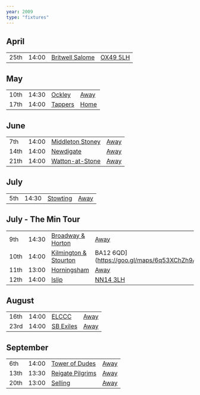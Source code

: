 ```yaml
---
year: 2009
type: "fixtures"
---
```


## April

|  |  |  |  |
|:---|:---|:---|:---|
| 25th | 14:00 | [Britwell Salome](/2009/britwell-salome) | [OX49 5LH](https://goo.gl/maps/CGgpPNyQhotADDFs9) |

## May

|  |  |  |  |
|:---|:---|:---|:---|
| 10th | 14:30 | [Ockley](/2009/ockley) | [Away](https://goo.gl/maps/vmhvFhbrVZGrsXAAA) |
| 17th | 14:00 | [Tappers](/2009/tappers) | [Home](https://goo.gl/maps/w2skeCXwzZTEh7e26) |

## June

|  |  |  |  |
|:---|:---|:---|:---|
| 7th | 14:00 | [Middleton Stoney](/2009/middleton-stoney) | [Away](https://goo.gl/maps/NKG1fHyPgmci55aGA) |
| 14th | 14:00 | [Newdigate](/2009/newdigate) | [Away](https://goo.gl/maps/kQnkUfc3MdtqLyvd8) |
| 21th | 14:00 | [Watton-at-Stone](/2009/watton-at-stone) | [Away](https://goo.gl/maps/JPBQawMsjLgYtVHk9) |

## July

|  |  |  |  |
|:---|:---|:---|:---|
| 5th | 14:30 | [Stowting](/2009/stowting) | [Away](https://goo.gl/maps/A5HTfBKbD44fwSDq7) |

## July - The Min Tour

|  |  |  |  |
|:---|:---|:---|:---|
| 9th | 14:30 | [Broadway & Horton](/2009/broadway-and-horton) | [Away](https://goo.gl/maps/orv3RETHUX95dBWv7) |
| 10th | 14:00 | [Kilmington & Stourton](/2009/kilmington-and-stourton) | BA12 6QD](https://goo.gl/maps/6q53XChZh9A2) |
| 11th | 13:00 | [Horningsham](/2009/horningsham) | [Away](https://goo.gl/maps/SNpXcsajYDXfjmff7) |
| 12th | 14:00 | [Islip](/2009/islip) | [NN14 3LH](https://goo.gl/maps/ceJApjnpXCpYJQC97) |

## August

|  |  |  |  |
|:---|:---|:---|:---|
| 16th | 14:00 | [ELCCC](/2009/elccc) | [Away]() |
| 23rd | 14:00 | [SB Exiles](/2009/sb-exiles) | [Away]() |

## September

|  |  |  |  |
|:---|:---|:---|:---|
| 6th | 14:00 | [Tower of Dudes](/2009/tower-of-dudes) | [Away]() |
| 13th | 13:30 | [Reigate Pilgrims](/2009/reigate-pilgrims) | [Away](https://goo.gl/maps/z54KDhWLtQreY6xy9) |
| 20th | 13:00 | [Selling](/2009/selling) | [Away](https://goo.gl/maps/pV2tb26PncWLNiBm9) |

